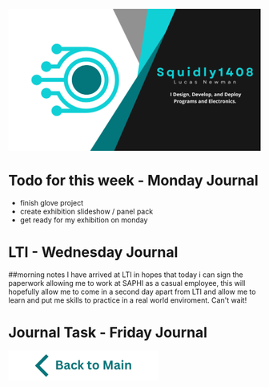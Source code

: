 ![Header](https://raw.githubusercontent.com/Squidly1408/Journals-Term-1-2024/main/title.png
)
# Todo for this week - Monday Journal
- finish glove project
- create exhibition slideshow / panel pack
- get ready for my exhibition on monday

# LTI - Wednesday Journal
##morning notes
I have arrived at LTI in hopes that today i can sign the paperwork allowing me to work at SAPHI as a casual employee, this will hopefully allow me to come in a second day apart from LTI and allow me to learn and put me skills to practice in a real world enviroment. Can't wait!



# Journal Task - Friday Journal



[![back to main](https://raw.githubusercontent.com/Squidly1408/Journals-Term-2-2024/main/Back%20to%20Main.png)](https://github.com/Squidly1408/Journals-Term-2-2024/blob/main/Readme.md)
